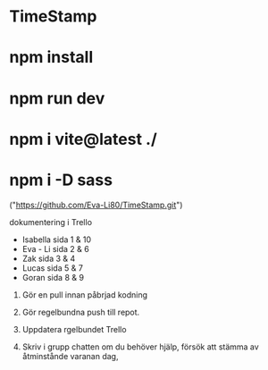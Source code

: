 # TimeStamp
<!-- För att köra programmet -->
# npm install
# npm run dev
# npm i vite@latest ./
# npm i -D sass

("https://github.com/Eva-Li80/TimeStamp.git")

dokumentering i Trello

* Isabella sida 1 & 10
* Eva - Li sida 2 & 6
* Zak sida 3 & 4
* Lucas sida 5 & 7
* Goran sida 8 & 9

<!--        Regler för Project           -->

1. Gör en pull innan påbrjad kodning

2. Gör regelbundna push till repot.

3. Uppdatera rgelbundet Trello

4. Skriv i grupp chatten om du behöver hjälp, försök att stämma av åtminstånde varanan dag,
